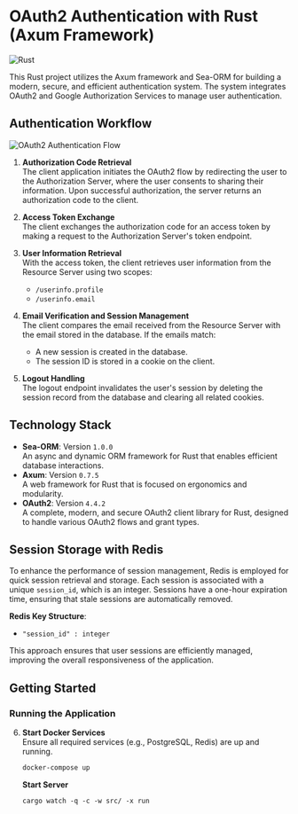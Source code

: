# OAuth2 Authentication with Rust (Axum Framework)

![Rust](https://img.shields.io/badge/language-Rust-orange.svg)

This Rust project utilizes the Axum framework and Sea-ORM for building a modern, secure, and efficient authentication system. The system integrates OAuth2 and Google Authorization Services to manage user authentication.

## Authentication Workflow

![OAuth2 Authentication Flow](https://github.com/user-attachments/assets/a4867e71-6286-493f-9f22-c351dab76a1f)

1. **Authorization Code Retrieval**  
   The client application initiates the OAuth2 flow by redirecting the user to the Authorization Server, where the user consents to sharing their information. Upon successful authorization, the server returns an authorization code to the client.

2. **Access Token Exchange**  
   The client exchanges the authorization code for an access token by making a request to the Authorization Server's token endpoint.

3. **User Information Retrieval**  
   With the access token, the client retrieves user information from the Resource Server using two scopes:
   - `/userinfo.profile`
   - `/userinfo.email`

4. **Email Verification and Session Management**  
   The client compares the email received from the Resource Server with the email stored in the database. If the emails match:
   - A new session is created in the database.
   - The session ID is stored in a cookie on the client.

5. **Logout Handling**  
   The logout endpoint invalidates the user's session by deleting the session record from the database and clearing all related cookies.

## Technology Stack

- **Sea-ORM**: Version `1.0.0`  
   An async and dynamic ORM framework for Rust that enables efficient database interactions.
- **Axum**: Version `0.7.5`  
   A web framework for Rust that is focused on ergonomics and modularity.
- **OAuth2**: Version `4.4.2`  
   A complete, modern, and secure OAuth2 client library for Rust, designed to handle various OAuth2 flows and grant types.

## Session Storage with Redis

To enhance the performance of session management, Redis is employed for quick session retrieval and storage. Each session is associated with a unique `session_id`, which is an integer. Sessions have a one-hour expiration time, ensuring that stale sessions are automatically removed.

**Redis Key Structure**:
- `"session_id" : integer`

This approach ensures that user sessions are efficiently managed, improving the overall responsiveness of the application.

## Getting Started

### Running the Application

6. **Start Docker Services**  
   Ensure all required services (e.g., PostgreSQL, Redis) are up and running.
   ```bash
   docker-compose up
   ```
   **Start Server**
   ```
   cargo watch -q -c -w src/ -x run
   ```
